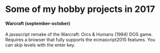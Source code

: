 # Some of my hobby projects in 2017



#### Warcraft (september-october)
A javascript remake of the Warcraft: Orcs & Humans (1994) DOS game. Requires a browser that fully supports the ecmascript2015 features. You can skip levels with the enter key. 
